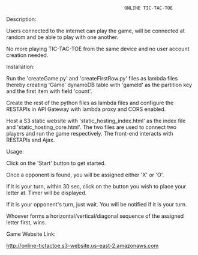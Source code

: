                                                 ONLINE TIC-TAC-TOE

Description:

Users connected to the internet can play the game, will be connected at random and be able to play with one another.

No more playing TIC-TAC-TOE from the same device and no user account creation needed. 

Installation:

Run the 'createGame.py' and 'createFirstRow.py' files as lambda files thereby creating 'Game' dynamoDB table with 'gameId' as the 
partition key and the first item with field 'count'.

Create the rest of the python files as lambda files and configure the RESTAPIs in API Gateway with lambda proxy and CORS enabled.

Host a S3 static website with 'static_hosting_index.html' as the index file and 'static_hosting_core.html'. The two files are used
to connect two players and run the game respectively. The front-end interacts with RESTAPIs and Ajax.

Usage:

Click on the 'Start' button to get started.

Once a opponent is found, you will be assigned either 'X' or 'O'.

If it is your turn,  within 30 sec, click on the button you wish to place your letter at. Timer will be displayed.

If it is your opponent's turn, just wait. You will be notified if it is your turn.

Whoever forms a horizontal/vertical/diagonal sequence of the assigned letter first, wins.


Game Website Link:

http://online-tictactoe.s3-website.us-east-2.amazonaws.com

